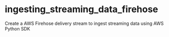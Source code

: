 # ingesting_streaming_data_firehose
Create a AWS Firehose delivery stream to ingest streaming data using AWS Python SDK
